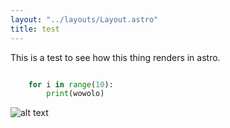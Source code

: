 ```yaml
---
layout: "../layouts/Layout.astro"
title: test
---
```


This is a test to see how this thing renders in astro.

```python

    for i in range(10):
        print(wowolo)

```

![alt text](https://gratisography.com/wp-content/uploads/2024/01/gratisography-cyber-kitty-1170x780.jpg)